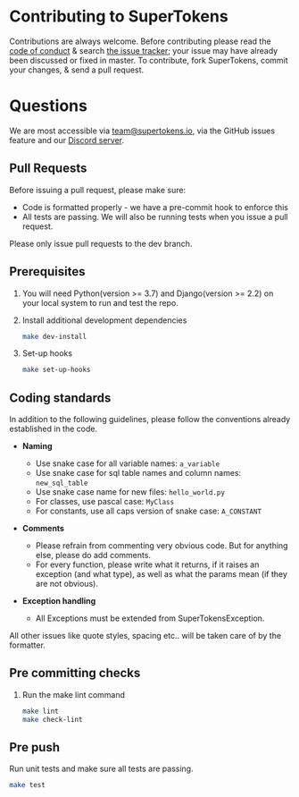 # Contributing to SuperTokens

Contributions are always welcome. Before contributing please read the [code of conduct](https://github.com/supertokens/supertokens-django-ref-jwt/blob/master/CODE_OF_CONDUCT.md) & search [the issue tracker](https://github.com/supertokens/supertokens-django-ref-jwt/issues); your issue may have already been discussed or fixed in master. To contribute, fork SuperTokens, commit your changes, & send a pull request.

# Questions
We are most accessible via team@supertokens.io, via the GitHub issues feature and our [Discord server](https://supertokens.io/discord). 

## Pull Requests
Before issuing a pull request, please make sure:
- Code is formatted properly - we have a pre-commit hook to enforce this
- All tests are passing. We will also be running tests when you issue a pull request.

Please only issue pull requests to the dev branch.


## Prerequisites

1) You will need Python(version >= 3.7) and Django(version >= 2.2) on your local system to run and test the repo.

2) Install additional development dependencies
    ```bash
    make dev-install
    ```

3) Set-up hooks
    ```bash
    make set-up-hooks
    ```

## Coding standards
In addition to the following guidelines, please follow the conventions already established in the code.

- **Naming**
    - Use snake case for all variable names: ```a_variable```
    - Use snake case for sql table names and column names: ```new_sql_table```
    - Use snake case name for new files: ```hello_world.py```
    - For classes, use pascal case: ```MyClass```
    - For constants, use all caps version of snake case: ```A_CONSTANT```

- **Comments**
    - Please refrain from commenting very obvious code. But for anything else, please do add comments.
    - For every function, please write what it returns, if it raises an exception (and what type), as well as what the params mean (if they are not obvious).

- **Exception handling**
    - All Exceptions must be extended from SuperTokensException.

All other issues like quote styles, spacing etc.. will be taken care of by the formatter.


## Pre committing checks

1) Run the make lint command
    ```bash
    make lint
    make check-lint
    ```

## Pre push

Run unit tests and make sure all tests are passing.
```bash
make test
```
